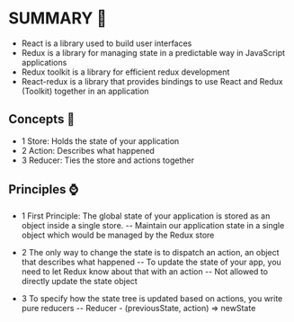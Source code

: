 

# SUMMARY :book:
- React is a library used to build user interfaces
- Redux is a library for managing state in a predictable way in JavaScript applications
- Redux toolkit is a library for efficient redux development
- React-redux is a library that provides bindings to use React and Redux (Toolkit) together in an application

## Concepts :monkey:
- 1 Store: Holds the state of your application
- 2 Action: Describes what happened
- 3 Reducer: Ties the store and actions together

## Principles :watch:
- 1 First Principle: The global state of your application is stored as an object inside a single store.
-- Maintain our application state in a single object which would be managed by the Redux store

- 2 The only way to change the state is to dispatch an action, an object that describes what happened
-- To update the state of your app, you need to let Redux know about that with an action
-- Not allowed to directly update the state object

- 3 To specify how the state tree is updated based on actions, you write pure reducers
-- Reducer - (previousState, action) => newState

